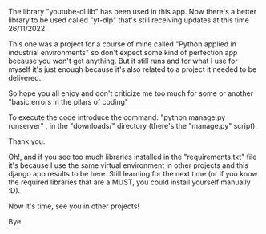 The library "youtube-dl lib" has been used in this app. 
Now there's a better library to be used called "yt-dlp" that's still 
receiving updates at this time 26/11/2022.

This one was a project for a course of mine called 
"Python applied in industrial environments" so don't expect some kind of
perfection app because you won't get anything. But it still runs and for what
I use for myself it's just enough because it's also related to a project it
needed to be delivered.

So hope you all enjoy and don't criticize me too much for some or another
"basic errors in the pilars of coding"

To execute the code introduce the command:
"python manage.py runserver"
, in the "downloads/" directory (there's the "manage.py" script).

Thank you.

Oh!, and if you see too much libraries installed in the "requirements.txt" file
it's because I use the same virtual environment in other projects and this 
django app results to be here. Still learning for the next time (or if you know
the required libraries that are a MUST, you could install yourself manually :D).

Now it's time, see you in other projects!

Bye.
